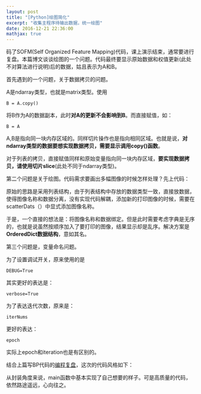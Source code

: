 ```yaml
---
layout: post
title: "[Python]绘图简化"
excerpt: "收集主程序待输出数据，统一绘图"
date: 2016-12-21 22:36:00
mathjax: true
---
```

<script type="text/javascript" src="http://cdn.mathjax.org/mathjax/latest/MathJax.js?config=default"></script>

码了SOFM(Self Organized Feature Mapping)代码，课上演示结束，通常要进行复盘。本篇博文谈谈绘图的一个问题。代码最终要显示原始数据和权值更新(此处不对算法进行说明)后的数据，姑且表示为A和B。

首先遇到的一个问题，关于数据拷贝的问题。

A是ndarray类型，也就是matrix类型。使用

    B = A.copy()

将B作为A的数据副本，此时**对A的更新不会影响到B**。而直接赋值，如：

    B = A

A,B是指向同一块内存区域的。同样切片操作也是指向相同区域。也就是说，**对ndarray类型的数据要想实现数据拷贝，需要显示调用copy()函数**。

对于列表的拷贝，直接赋值同样和原始变量指向同一块内存区域，**要实现数据拷贝，请使用切片slice**(此处不同于ndarray类型)。

第二个问题是关于绘图。代码需求要画出多幅图像的时候怎样处理？先上代码：

<script src="https://gist.github.com/zhpmatrix/2c6863fa4f53ad1e6fb5bc1e77750f1d.js"></script>

原始的思路是采用列表结构，由于列表结构中存放的数据类型一致，直接放数据，使得图像名称和数据分离，没有实现代码解耦，添加新的打印图像的时候，需要在scatterDats（）中显式添加图像名称。

于是，一个直接的想法是：将图像名称和数据绑定。但是此时需要考虑字典是无序的，也就是说虽然按顺序加入了要打印的图像，结果显示却是乱序。解决方案是**OrderedDict数据结构**，意如其名。

第三个问题是，变量命名问题。

为了设置调试开关，原来使用的是
    
    DEBUG=True

其实更好的表达是：

    verbose=True

为了表达迭代次数，原来是：

    iterNums

更好的表达：

    epoch

实际上epoch和iteration也是有区别的。

结合上篇写BP代码的[编程复盘](https://zhpmatrix.github.io/2016/12/04/coding-tricks/)，这次的代码风格如下：

<script src="https://gist.github.com/zhpmatrix/c994642c51193b2ac0b5de0821b54085.js"></script>

从封装角度来说，main函数中基本实现了自己想要的样子。可是高质量的代码，依然路途遥远，心向往之。




